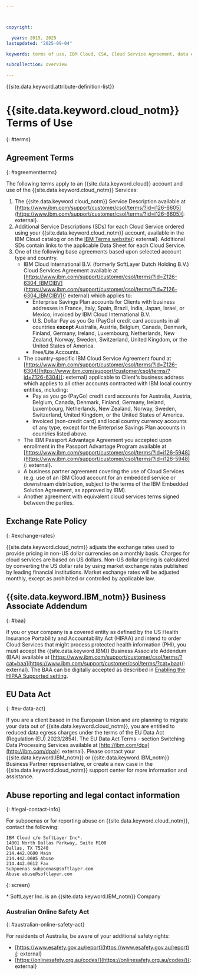 ```yaml
---



copyright:

  years: 2015, 2025
lastupdated: "2025-09-04"

keywords: terms of use, IBM Cloud, CSA, Cloud Service Agreement, data egress charges, EU data act

subcollection: overview

---
```


{{site.data.keyword.attribute-definition-list}}

# {{site.data.keyword.cloud_notm}} Terms of Use
{: #terms}

## Agreement Terms
{: #agreementterms}

The following terms apply to an {{site.data.keyword.cloud}} account and use of the {{site.data.keyword.cloud_notm}} Services:

1. The {{site.data.keyword.cloud_notm}} Service Description available at [https://www.ibm.com/support/customer/csol/terms/?id=i126-6605](https://www.ibm.com/support/customer/csol/terms/?id=i126-6605){: external}.
2. Additional Service Descriptions (SDs) for each Cloud Service ordered using your {{site.data.keyword.cloud_notm}} account, available in the IBM Cloud catalog or on the [IBM Terms website](https://www.ibm.com/support/customer/csol/terms/?cat=cloud-sd){: external}. Additional SDs contain links to the applicable Data Sheet for each Cloud Service.
3. One of the following base agreements based upon selected account type and country.
   - IBM Cloud International B.V. (formerly SoftLayer Dutch Holding B.V.) Cloud Services Agreement available at [https://www.ibm.com/support/customer/csol/terms/?id=Z126-6304_IBMCIBV](https://www.ibm.com/support/customer/csol/terms/?id=Z126-6304_IBMCIBV){: external} which applies to:
      - Enterprise Savings Plan accounts for Clients with business addresses in France, Italy, Spain, Brazil, India, Japan, Israel, or Mexico, invoiced by IBM Cloud International B.V.
      - U.S. Dollar Pay as you Go (PayGo) credit card accounts in all countries **except** Australia, Austria, Belgium, Canada, Denmark, Finland, Germany, Ireland, Luxembourg, Netherlands, New Zealand, Norway, Sweden, Switzerland, United Kingdom, or the United States of America.
      - Free/Lite Accounts.
   - The country-specific IBM Cloud Service Agreement found at [https://www.ibm.com/support/customer/csol/terms/?id=Z126-6304](https://www.ibm.com/support/customer/csol/terms/?id=Z126-6304){: external} applicable to Client's business address which applies to  all other accounts contracted with IBM local country entities, including:
      - Pay as you go (PayGo) credit card accounts for Australia, Austria, Belgium, Canada, Denmark, Finland, Germany, Ireland, Luxembourg, Netherlands, New Zealand, Norway, Sweden, Switzerland, United Kingdom, or the United States of America.
      - Invoiced (non-credit card) and local country currency accounts of any type, except for the Enterprise Savings Plan accounts in countries listed above.
   - The IBM Passport Advantage Agreement you accepted upon enrollment in the Passport Advantage Program available at [https://www.ibm.com/support/customer/csol/terms/?id=i126-5948](https://www.ibm.com/support/customer/csol/terms/?id=i126-5948){: external}.
   - A business partner agreement covering the use of Cloud Services (e.g. use of an IBM Cloud account for an embedded service or downstream distribution, subject to the terms of the IBM Embedded Solution Agreement, as approved by IBM).
   - Another agreement with equivalent cloud services terms signed between the parties.


## Exchange Rate Policy
{: #exchange-rates}

{{site.data.keyword.cloud_notm}} adjusts the exchange rates used to provide pricing in non-US dollar currencies on a monthly basis. Charges for cloud services are based on US dollars. Non-US dollar pricing is calculated by converting the US dollar rate by using market exchange rates published by leading financial institutions. Market exchange rates will be adjusted monthly, except as prohibited or controlled by applicable law.


## {{site.data.keyword.IBM_notm}} Business Associate Addendum
{: #baa}

If you or your company is a covered entity as defined by the US Health Insurance Portability and Accountability Act (HIPAA) and intend to order Cloud Services that might process protected health information (PHI), you must accept the {{site.data.keyword.IBM}} Business Associate Addendum (BAA) available at [https://www.ibm.com/support/customer/csol/terms/?cat=baa](https://www.ibm.com/support/customer/csol/terms/?cat=baa){: external}. The BAA can be digitally accepted as described in [Enabling the HIPAA Supported setting](/docs/account?topic=account-enabling-hipaa).

## EU Data Act
{: #eu-data-act}

If you are a client based in the European Union and are planning to migrate your data out of {{site.data.keyword.cloud_notm}}, you are entitled to reduced data egress charges under the terms of the EU Data Act (Regulation (EU) 2023/2854). The EU Data Act Terms - section Switching Data Processing Services available at [http://ibm.com/dpa](http://ibm.com/dpa){: external}. Please contact your {{site.data.keyword.IBM_notm}} or {{site.data.keyword.IBM_notm}} Business Partner representative, or create a new case in the {{site.data.keyword.cloud_notm}} support center for more information and assistance.


## Abuse reporting and legal contact information
{: #legal-contact-info}

For subpoenas or for reporting abuse on {{site.data.keyword.cloud_notm}}, contact the following:

```text
IBM Cloud c/o SoftLayer Inc*.
14001 North Dallas Parkway, Suite M100
Dallas, TX 75240
214.442.0600 Main
214.442.0605 Abuse
214.442.0612 Fax
Subpoenas subpoenas@softlayer.com
Abuse abuse@softlayer.com
```
{: screen}

\* SoftLayer Inc. is an {{site.data.keyword.IBM_notm}} Company

### Australian Online Safety Act
{: #australian-online-safety-act}

For residents of Australia, be aware of your additional safety rights:

* [https://www.esafety.gov.au/report](https://www.esafety.gov.au/report){: external}
* [https://onlinesafety.org.au/codes/](https://onlinesafety.org.au/codes/){: external}
